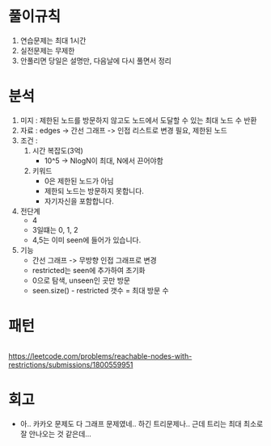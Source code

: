 # 풀이규칙
1. 연습문제는 최대 1시간
2. 실전문제는 무제한
3. 안풀리면 당일은 설명만, 다음날에 다시 풀면서 정리

# 분석

1. 미지 : 제한된 노드를 방문하지 않고도 노드에서 도달할 수 있는 최대 노드 수 반환
2. 자료 : edges -> 간선 그래프 -> 인접 리스트로 변경 필요, 제한된 노드 
3. 조건 :
   1. 시간 복잡도(3억)
      - 10^5 -> NlogN이 최대, N에서 끈어야함
   2. 키워드
      - 0은 제한된 노드가 아님
      - 제한되 노드는 방문하지 못합니다.
      - 자기자신을 포함합니다.
4. 전단계
   - 4
   - 3일떄는 0, 1, 2
   - 4,5는 이미 seen에 들어가 있습니다.
5. 기능
   - 간선 그래프 -> 무방향 인접 그래프로 변경
   - restricted는 seen에 추가하여 초기화
   - 0으로 탐색, unseen인 곳만 방문
   - seen.size() - restricted 갯수 = 최대 방문 수

# 패턴
```text

```

https://leetcode.com/problems/reachable-nodes-with-restrictions/submissions/1800559951

# 회고
- 아.. 카카오 문제도 다 그래프 문제였네.. 하긴 트리문제나.. 근데 트리는 최대 최소로 잘 안나오는 것 같은데...